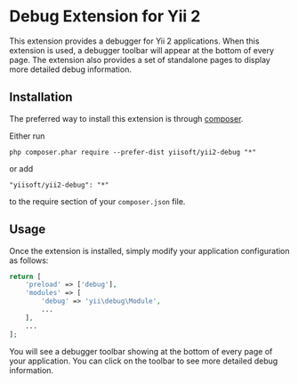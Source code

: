 Debug Extension for Yii 2
=========================

This extension provides a debugger for Yii 2 applications. When this extension is used,
a debugger toolbar will appear at the bottom of every page. The extension also provides
a set of standalone pages to display more detailed debug information.


Installation
------------

The preferred way to install this extension is through [composer](http://getcomposer.org/download/).

Either run

```
php composer.phar require --prefer-dist yiisoft/yii2-debug "*"
```

or add

```
"yiisoft/yii2-debug": "*"
```

to the require section of your `composer.json` file.


Usage
-----

Once the extension is installed, simply modify your application configuration as follows:

```php
return [
	'preload' => ['debug'],
	'modules' => [
		'debug' => 'yii\debug\Module',
		...
	],
	...
];
```

You will see a debugger toolbar showing at the bottom of every page of your application.
You can click on the toolbar to see more detailed debug information.
